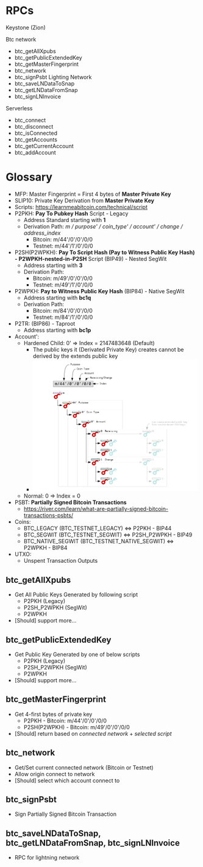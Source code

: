 
# RPCs

Keystone (Zion)

Btc network
- btc_getAllXpubs
- btc_getPublicExtendedKey
- btc_getMasterFingerprint
- btc_network
- btc_signPsbt
Lighting Network
- btc_saveLNDataToSnap
- btc_getLNDataFromSnap
- btc_signLNInvoice

Serverless
- btc_connect
- btc_disconnect
- btc_isConnected
- btc_getAccounts
- btc_getCurrentAccount
- btc_addAccount

# Glossary

- MFP: Master Fingerprint = First 4 bytes of **Master Private Key**
- SLIP10: Private Key Derivation from **Master Private Key**
- Scripts: https://learnmeabitcoin.com/technical/script
- P2PKH: **Pay To Pubkey Hash** Script - Legacy
    - Address Standard starting with **1**
    - Derivation Path: *m / purpose' / coin_type' / account' / change / address_index*
        - Bitcoin: m/44'/0'/0'/0/0
        - Testnet: m/44'/1'/0'/0/0
- P2SH(P2WPKH): **Pay To Script Hash (Pay to Witness Public Key Hash) - P2WPKH-nested-in-P2SH** Script (BIP49) - Nested SegWit
    - Address starting with **3**
    - Derivation Path:
        - Bitcoin: m/49'/0'/0'/0/0
        - Testnet: m/49'/1'/0'/0/0
- P2WPKH: **Pay to Witness Public Key Hash** (BIP84) - Native SegWit
    - Address starting with **bc1q**
    - Derivation Path:
        - Bitcoin: m/84'/0'/0'/0/0
        - Testnet: m/84'/1'/0'/0/0
- P2TR: (BIP86) - Taproot
    - Address starting with **bc1p**
- Account':
    - Hardened Child: 0' => Index = 2147483648 (Default)
        - The public keys it (Derivated Private Key) creates cannot be derived by the extends public key
        - ![Alt text](hardened-child.png)
    - Normal: 0 => Index = 0
- PSBT: **Partially Signed Bitcoin Transactions**
    - https://river.com/learn/what-are-partially-signed-bitcoin-transactions-psbts/
- Coins:
    - BTC_LEGACY (BTC_TESTNET_LEGACY)                       <=> P2PKH - BIP44
    - BTC_SEGWIT (BTC_TESTNET_SEGWIT)                       <=> P2SH_P2WPKH - BIP49
    - BTC_NATIVE_SEGWIT (BTC_TESTNET_NATIVE_SEGWIT)         <=> P2WPKH - BIP84
- UTXO:
    - Unspent Transaction Outputs

## btc_getAllXpubs

- Get All Public Keys Generated by following script
    - P2PKH (Legacy)
    - P2SH_P2WPKH (SegWit)
    - P2WPKH
- [Should] support more...

## btc_getPublicExtendedKey

- Get Public Key Generated by one of below scripts
    - P2PKH (Legacy)
    - P2SH_P2WPKH (SegWit)
    - P2WPKH
- [Should] support more...

## btc_getMasterFingerprint

- Get 4-first bytes of private key
    - P2PKH         - Bitcoin: m/44'/0'/0'/0/0
    - P2SH(P2WPKH)  - Bitcoin: m/49'/0'/0'/0/0
- [Should] return based on *connected network* + *selected script*

## btc_network

- Get/Set current connected network (Bitcoin or Testnet)
- Allow origin connect to network
- [Should] select which account connect to

## btc_signPsbt

- Sign Partially Signed Bitcoin Transaction

## btc_saveLNDataToSnap, btc_getLNDataFromSnap, btc_signLNInvoice

- RPC for lightning network
